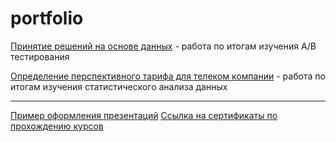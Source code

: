 # portfolio
 [Принятие решений на основе данных](https://github.com/asaydn/code-example/blob/master/%D0%9F%D1%80%D0%B8%D0%BD%D1%8F%D1%82%D0%B8%D0%B5%20%D1%80%D0%B5%D1%88%D0%B5%D0%BD%D0%B8%D0%B9%20%D0%B2%20%D0%B1%D0%B8%D0%B7%D0%BD%D0%B5%D1%81%D0%B5%20%D0%BD%D0%B0%20%D0%BE%D1%81%D0%BD%D0%BE%D0%B2%D0%B5%20%D0%B4%D0%B0%D0%BD%D0%BD%D1%8B%D1%85%20AB%20test%20.ipynb) - работа по итогам изучения A/B тестирования
 
[Определение перспективного тарифа для телеком компании](https://github.com/asaydn/code-example/blob/master/%D0%9E%D0%BF%D1%80%D0%B5%D0%B4%D0%B5%D0%BB%D0%B5%D0%BD%D0%B8%D0%B5%20%D0%BF%D0%B5%D1%80%D1%81%D0%BF%D0%B5%D0%BA%D1%82%D0%B8%D0%B2%D0%BD%D0%BE%D0%B3%D0%BE%20%D1%82%D0%B0%D1%80%D0%B8%D1%84%D0%B0%20%D0%B4%D0%BB%D1%8F%20%D1%82%D0%B5%D0%BB%D0%B5%D0%BA%D0%BE%D0%BC%20%D0%BA%D0%BE%D0%BC%D0%BF%D0%B0%D0%BD%D0%B8%D0%B8.ipynb) - работа по итогам изучения статистического анализа данных

---

[Пример оформления презентаций](https://drive.google.com/open?id=12Vm813jVMxHpoBOxjSlxyrDgQuhODsju)
[Ссылка на сертификаты по прохождению курсов](https://drive.google.com/drive/folders/1c3UrmdUGMMRQPB8-BFj6h79sLZu9dsNd?usp=sharing)
 
